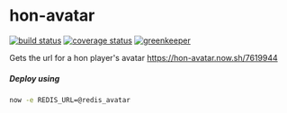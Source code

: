 # hon-avatar
[![build status][build-img]][build-url]
[![coverage status][coverage-img]][coverage-url]
[![greenkeeper][greenkeeper-image]][greenkeeper-url]

[build-img]: https://img.shields.io/travis/scttcper/hon-avatar.svg
[build-url]: https://travis-ci.org/scttcper/hon-avatar
[coverage-img]: https://codecov.io/gh/scttcper/hon-avatar/branch/master/graph/badge.svg
[coverage-url]: https://codecov.io/gh/scttcper/hon-avatar  
[greenkeeper-image]: https://badges.greenkeeper.io/scttcper/hon-avatar.svg
[greenkeeper-url]: https://greenkeeper.io/

Gets the url for a hon player's avatar
https://hon-avatar.now.sh/7619944

##### Deploy using
```bash
now -e REDIS_URL=@redis_avatar
```
